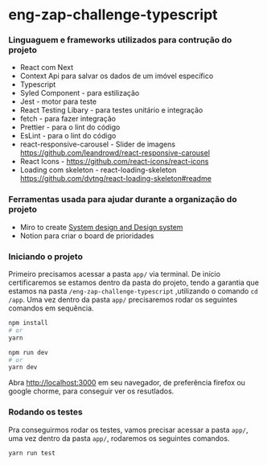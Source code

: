 # eng-zap-challenge-typescript

### Linguaguem e frameworks utilizados para contrução do projeto

- React com Next
- Context Api para salvar os dados de um imóvel específico
- Typescript
- Syled Component - para estilização
- Jest - motor para teste
- React Testing Libary - para testes unitário e integração
- fetch - para fazer integração
- Prettier - para o lint do código
- EsLint - para o lint do código
- react-responsive-carousel - Slider de imagens https://github.com/leandrowd/react-responsive-carousel
- React Icons - https://github.com/react-icons/react-icons
- Loading com skeleton  - react-loading-skeleton https://github.com/dvtng/react-loading-skeleton#readme

### Ferramentas usada para ajudar durante a organização do projeto

- Miro to create [System design and Design system](https://miro.com/app/board/o9J_l2YbSps=/)
- Notion para criar o board de prioridades

### Iniciando o projeto

Primeiro precisamos acessar a pasta `app/` via terminal. De início certificaremos se estamos dentro da pasta do projeto, tendo a garantia que estamos na pasta `/eng-zap-challenge-typescript` ,utilizando o comando `cd /app`. Uma vez dentro da pasta `app/` precisaremos rodar os seguintes comandos em sequência.

```bash
npm install
# or
yarn
```

```bash
npm run dev
# or
yarn dev
```

Abra [http://localhost:3000](http://localhost:3000) em seu navegador, de preferência firefox ou google chorme, para conseguir ver os resutlados.

### Rodando os testes

Pra conseguirmos rodar os testes, vamos precisar acessar a pasta `app/`, uma vez dentro da pasta `app/`, rodaremos os seguintes comandos.

```bash
yarn run test
```
